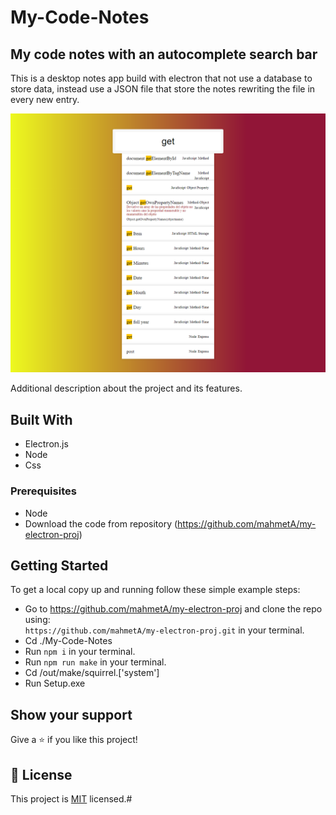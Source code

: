 # My-Code-Notes
## My code notes with an autocomplete search bar
This is a desktop notes app build with electron that not use a database to store data, instead use a JSON file that store the notes rewriting the file in every new entry.

![screenshot](./screen.png)

Additional description about the project and its features.

## Built With

- Electron.js
- Node
- Css


### Prerequisites

- Node
- Download the code from repository (https://github.com/mahmetA/my-electron-proj)


## Getting Started

To get a local copy up and running follow these simple example steps:

- Go to https://github.com/mahmetA/my-electron-proj and clone the repo using: <br>
`https://github.com/mahmetA/my-electron-proj.git` in your terminal.
- Cd ./My-Code-Notes
- Run `npm i` in your terminal.
- Run `npm run make` in your terminal.
- Cd /out/make/squirrel.['system']
- Run  Setup.exe


## Show your support

Give a ⭐️ if you like this project!



## 📝 License

This project is [MIT](LICENSE) licensed.#
